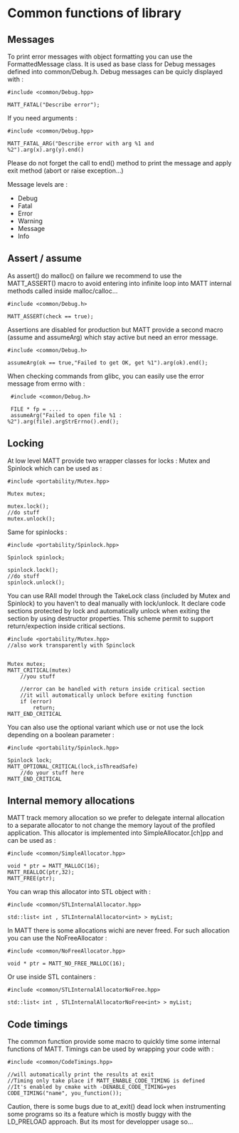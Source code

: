 Common functions of library
===========================

Messages
--------

To print error messages with object formatting you can use the FormattedMessage class. It is used
as base class for Debug messages defined into common/Debug.h. Debug messages can be quicly displayed
with :

	#include <common/Debug.hpp>
	
	MATT_FATAL("Describe error");

If you need arguments :

	#include <common/Debug.hpp>
	
	MATT_FATAL_ARG("Describe error with arg %1 and %2").arg(x).arg(y).end()

Please do not forget the call to end() method to print the message and apply exit method (abort or raise exception...)

Message levels are :

- Debug
- Fatal
- Error
- Warning
- Message
- Info

Assert / assume
---------------

As assert() do malloc() on failure we recommend to use the MATT\_ASSERT() macro to avoid entering into
infinite loop into MATT internal methods called inside malloc/calloc...

	#include <common/Debug.h>

	MATT_ASSERT(check == true);

Assertions are disabled for production but MATT provide a second macro (assume and assumeArg) which
stay active but need an error message.

	#include <common/Debug.h>

	assumeArg(ok == true,"Failed to get OK, get %1").arg(ok).end();

When checking commands from glibc, you can easily use the error message from errno with :

	 #include <common/Debug.h>

	 FILE * fp = ....
	 assumeArg("Failed to open file %1 : %2").arg(file).argStrErrno().end();

Locking
-------

At low level MATT provide two wrapper classes for locks : Mutex and Spinlock which can be used as :

	#include <portability/Mutex.hpp>

	Mutex mutex;
	
	mutex.lock();
	//do stuff
	mutex.unlock();

Same for spinlocks :

	#include <portability/Spinlock.hpp>

	Spinlock spinlock;

	spinlock.lock();
	//do stuff
	spinlock.unlock();

You can use RAII model through the TakeLock class (included by Mutex and Spinlock) to you
haven't to deal manually with lock/unlock. It declare code sections protected by lock
and automatically unlock when exiting the section by using destructor properties.
This scheme permit to support return/expection inside critical sections.

	#include <portability/Mutex.hpp>
	//also work transparently with Spinclock


	Mutex mutex;
	MATT_CRITICAL(mutex)
		//you stuff

		//error can be handled with return inside critical section
		//it will automatically unlock before exiting function
		if (error)
			return;
	MATT_END_CRITICAL

You can also use the optional variant which use or not use the lock depending on a boolean
parameter :

	#include <portability/Spinlock.hpp>

	Spinlock lock;
	MATT_OPTIONAL_CRITICAL(lock,isThreadSafe)
		//do your stuff here
	MATT_END_CRITICAL

Internal memory allocations
---------------------------

MATT track memory allocation so we prefer to delegate internal allocation to a separate allocator to not change the
memory layout of the profiled application. This allocator is implemented into SimpleAllocator.[ch]pp and can be used
as :

	#include <common/SimpleAllocator.hpp>

	void * ptr = MATT_MALLOC(16);
	MATT_REALLOC(ptr,32);
	MATT_FREE(ptr);

You can wrap this allocator into STL object with :

	#include <common/STLInternalAllocator.hpp>

	std::list< int , STLInternalAllocator<int> > myList;

In MATT there is some allocations wichi are never freed. For such allocation you can use the NoFreeAllocator :

	#include <common/NoFreeAllocator.hpp>
	
	void * ptr = MATT_NO_FREE_MALLOC(16);

Or use inside STL containers :

	#include <common/STLInternalAllocatorNoFree.hpp>

	std::list< int , STLInternalAllocatorNoFree<int> > myList;

Code timings
------------

The common function provide some macro to quickly time some internal functions of MATT. Timings can be used by wrapping
your code with :

	#include <common/CodeTimings.hpp>

	//will automatically print the results at exit
	//Timing only take place if MATT_ENABLE_CODE_TIMING is defined
	//It's enabled by cmake with -DENABLE_CODE_TIMING=yes
	CODE_TIMING("name", you_function());

Caution, there is some bugs due to at_exit() dead lock when instrumenting some programs so its a feature which
is mostly buggy with the LD_PRELOAD approach. But its most for developper usage so...
